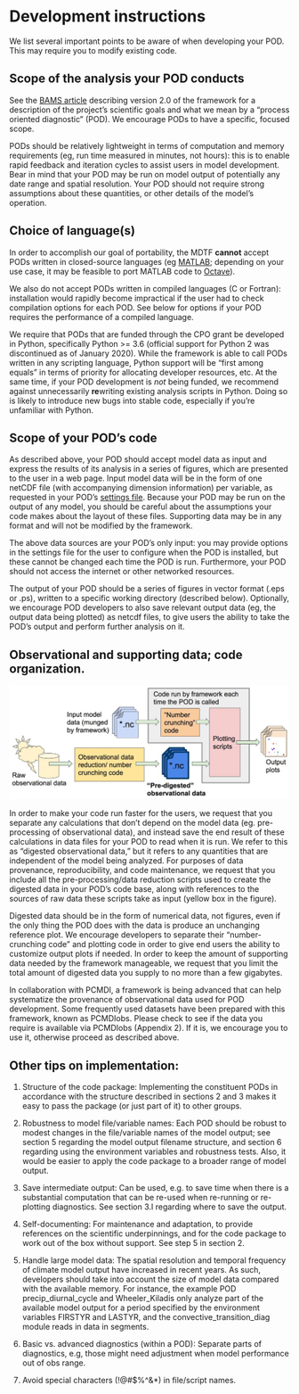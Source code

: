 # Development instructions

We list several important points to be aware of when developing your POD. This may require you to modify existing code.

## Scope of the analysis your POD conducts

See the [BAMS article](https://doi.org/10.1175/BAMS-D-18-0042.1) describing version 2.0 of the framework for a description of the project’s scientific goals and what we mean by a “process oriented diagnostic” (POD). We encourage PODs to have a specific, focused scope.

PODs should be relatively lightweight in terms of computation and memory requirements (eg, run time measured in minutes, not hours): this is to enable rapid feedback and iteration cycles to assist users in model development. Bear in mind that your POD may be run on model output of potentially any date range and spatial resolution. Your POD should not require strong assumptions about these quantities, or other details of the model’s operation.

## Choice of language(s)

In order to accomplish our goal of portability, the MDTF **cannot** accept PODs written in closed-source languages (eg [MATLAB](https://www.mathworks.com/products/matlab.html); depending on your use case, it may be feasible to port MATLAB code to [Octave](https://www.gnu.org/software/octave/)). 

We also do not accept PODs written in compiled languages (C or Fortran): installation would rapidly become impractical if the user had to check compilation options for each POD. See below for options if your POD requires the performance of a compiled language.

We require that PODs that are funded through the CPO grant be developed in Python, specifically Python >= 3.6 (official support for Python 2 was discontinued as of January 2020). While the framework is able to call PODs written in any scripting language, Python support will be “first among equals” in terms of priority for allocating developer resources, etc. At the same time, if your POD development is _not_ being funded, we  recommend against unnecessarily **re**writing existing analysis scripts in Python. Doing so is likely to introduce new bugs into stable code, especially if you’re unfamiliar with Python.

## Scope of your POD’s code

As described above, your POD should accept model data as input and express the results of its analysis in a series of figures, which are presented to the user in a web page. Input model data will be in the form of one netCDF file (with accompanying dimension information) per variable, as requested in your POD’s [settings file](dev_settings_quick.html). Because your POD may be run on the output of any model, you should be careful about the assumptions your code makes about the layout of these files. Supporting data may be in any format and will not be modified by the framework.

The above data sources are your POD’s only input: you may provide options in the settings file for the user to configure when the POD is installed, but these cannot be changed each time the POD is run. Furthermore, your POD should not access the internet or other networked resources.

The output of your POD should be a series of figures in vector format (.eps or .ps), written to a specific working directory (described below). Optionally, we encourage POD developers to also save relevant output data (eg, the output data being plotted) as netcdf files, to give users the ability to take the POD’s output and perform further analysis on it. 

## Observational and supporting data; code organization. 

![MDTF_flowchart](<../img/dev_obs_data.jpg>)

In order to make your code run faster for the users, we request that you separate any calculations that don’t depend on the model data (eg. pre-processing of observational data), and instead save the end result of these calculations in data files for your POD to read when it is run. We refer to this as “digested observational data,” but it refers to any quantities that are independent of the  model being analyzed. For purposes of data provenance, reproducibility, and code maintenance, we request that you include all the pre-processing/data reduction scripts used to create the digested data in your POD’s code base, along with references to the sources of raw data these scripts take as input (yellow box in the figure).

Digested data should be in the form of numerical data, not figures, even if the only thing the POD does with the data is produce an unchanging reference plot. We encourage developers to separate their “number-crunching code” and plotting code in order to give end users the ability to customize output plots if needed. In order to keep the amount of supporting data needed by the framework manageable, we request that you limit the total amount of digested data you supply to no more than a few gigabytes. 

In collaboration with PCMDI, a framework is being advanced that can help systematize the provenance of observational data used for POD development. Some frequently used datasets have been prepared with this framework, known as PCMDIobs. Please check to see if the data you require is available via PCMDIobs (Appendix 2). If it is, we encourage you to use it, otherwise proceed as described above. 

## Other tips on implementation: 

1. Structure of the code package: Implementing the constituent PODs in accordance with the structure described in sections 2 and 3 makes it easy to pass the package (or just part of it) to other groups. 

2. Robustness to model file/variable names: Each POD should be robust to modest changes in the file/variable names of the model output; see section 5 regarding the model output filename structure, and section 6 regarding using the environment variables and robustness tests. Also, it would be easier to apply the code package to a broader range of model output. 

3. Save intermediate output: Can be used, e.g. to save time when there is a substantial computation that can be re-used when re-running or re-plotting diagnostics. See section 3.I regarding where to save the output. 

4. Self-documenting: For maintenance and adaptation, to provide references on the scientific underpinnings, and for the code package to work out of the box without support. See step 5 in section 2. 

5. Handle large model data: The spatial resolution and temporal frequency of climate model output have increased in recent years. As such, developers should take into account the size of model data compared with the available memory. For instance, the example POD precip_diurnal_cycle and Wheeler_Kiladis only analyze part of the available model output for a period specified by the environment variables FIRSTYR and LASTYR, and the convective_transition_diag module reads in data in segments. 

6. Basic vs. advanced diagnostics (within a POD): Separate parts of diagnostics, e.g, those might need adjustment when model performance out of obs range. 

7. Avoid special characters (!@#$%^&*) in file/script names.